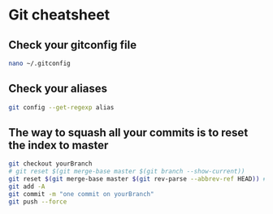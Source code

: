 # Git cheatsheet

## Check your gitconfig file

```bash
nano ~/.gitconfig
```

## Check your aliases

```bash
git config --get-regexp alias
```

## The way to squash all your commits is to reset the index to master

```bash
git checkout yourBranch
# git reset $(git merge-base master $(git branch --show-current))
git reset $(git merge-base master $(git rev-parse --abbrev-ref HEAD)) # That automatically uses the branch you are currently on. And if you use that, you can also use an alias, as the command doesn't rely on the branch name.
git add -A
git commit -m "one commit on yourBranch"
git push --force
```
